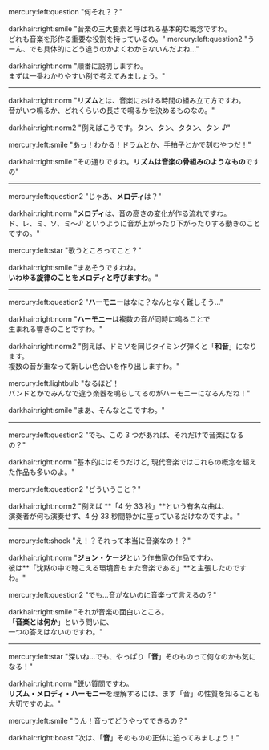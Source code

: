 mercury:left:question "何それ？？"

darkhair:right:smile "音楽の三大要素と呼ばれる基本的な概念ですわ。<br>どれも音楽を形作る重要な役割を持っているの。"
mercury:left:question2 "うーん、でも具体的にどう違うのかよくわからないんだよね..."

darkhair:right:norm "順番に説明しますわ。<br>まずは一番わかりやすい例で考えてみましょう。"

---

darkhair:right:norm "**リズム**とは、音楽における時間の組み立て方ですわ。<br> 音がいつ鳴るか、どれくらいの長さで鳴るかを決めるものなの。"

darkhair:right:norm2 "例えばこうです。タン、タン、タタン、タン ♪"

mercury:left:smile "あっ！わかる！ドラムとか、手拍子とかで刻むやつだ！"

darkhair:right:smile "その通りですわ。**リズムは音楽の骨組みのようなもの**ですの"

---

mercury:left:question2 "じゃあ、**メロディ**は？"

darkhair:right:norm "**メロディ**は、音の高さの変化が作る流れですわ。<br> ド、レ、ミ、ソ、ミ〜♪ というように音が上がったり下がったりする動きのことですの。"

mercury:left:star "歌うところってこと？"

darkhair:right:smile "まあそうですわね。<br> **いわゆる旋律のことをメロディと呼びますわ**。"

---

mercury:left:question2 "**ハーモニー**はなに？なんとなく難しそう..."

darkhair:right:norm "**ハーモニー**は複数の音が同時に鳴ることで<br>生まれる響きのことですわ。"

darkhair:right:norm2 "例えば、ドミソを同じタイミング弾くと「**和音**」になります。<br> 複数の音が重なって新しい色合いを作り出しますわ。"

mercury:left:lightbulb "なるほど！<br>バンドとかでみんなで違う楽器を鳴らしてるのがハーモニーになるんだね！"

darkhair:right:smile "まあ、そんなとこですわ。"

---

mercury:left:question2 "でも、この 3 つがあれば、それだけで音楽になるの？"

darkhair:right:norm "基本的にはそうだけど,
現代音楽ではこれらの概念を超えた作品も多いのよ。"

mercury:left:question2 "どういうこと？"

darkhair:right:norm2 "例えば **「4 分 33 秒」**という有名な曲は、<br> 演奏者が何も演奏せず、4 分 33 秒間静かに座っているだけなのですよ。"

---

mercury:left:shock "え！？それって本当に音楽なの！？"

darkhair:right:norm "**ジョン・ケージ**という作曲家の作品ですわ。<br> 彼は**「沈黙の中で聴こえる環境音もまた音楽である」**と主張したのですわ。"

mercury:left:question2 "でも...音がないのに音楽って言えるの？"

darkhair:right:smile "それが音楽の面白いところ。<br>「**音楽とは何か**」という問いに、<br>一つの答えはないのですわ。"

---

mercury:left:star "深いね...でも、やっぱり「**音**」そのものって何なのかも気になる！"

darkhair:right:norm "鋭い質問ですわ。<br>**リズム・メロディ・ハーモニー**を理解するには、まず「音」の性質を知ることも大切ですのよ。"

mercury:left:smile "うん！音ってどうやってできるの？"

darkhair:right:boast "次は、「**音**」そのものの正体に迫ってみましょう！"
